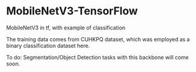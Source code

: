 # MobileNetV3-TensorFlow
MobileNetV3 in tf, with example of classification

The training data comes from CUHKPQ dataset, which was employed as a binary classification dataset here.

To do:
Segmentation/Object Detection tasks with this backbone will come soon.
